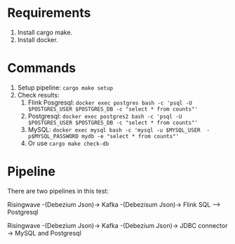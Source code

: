 # Requirements

1. Install cargo make.
2. Install docker.


# Commands

1. Setup pipeline: `cargo make setup`
2. Check results:
    1. Flink Posgresql: `docker exec postgres bash -c 'psql -U $POSTGRES_USER $POSTGRES_DB -c "select * from counts"'`
    2. Postgresql: `docker exec postgres2 bash -c 'psql -U $POSTGRES_USER $POSTGRES_DB -c "select * from counts"'`
    3. MySQL: `docker exec mysql bash -c 'mysql -u $MYSQL_USER  -p$MYSQL_PASSWORD mydb -e "select * from counts"'`
    4. Or use `cargo make check-db`

# Pipeline
There are two pipelines in this test:

Risingwave -(Debezium Json)-> Kafka -(Debezisum Json)-> Flink SQL --> Postgresql

Risingwave -(Debezium Json)-> Kafka -(Debezium Json)-> JDBC connector -> MySQL and Postgresql